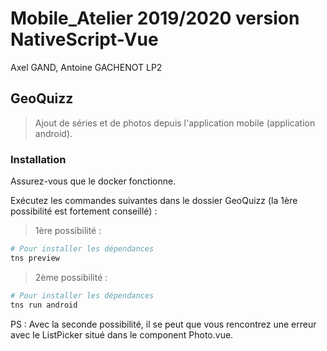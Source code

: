 # Mobile_Atelier 2019/2020 version NativeScript-Vue

Axel GAND, Antoine GACHENOT LP2

## GeoQuizz

> Ajout de séries et de photos depuis l'application mobile (application android).

### Installation

Assurez-vous que le docker fonctionne.

Exécutez les commandes suivantes dans le dossier GeoQuizz (la 1ère possibilité est fortement conseillé) :

> 1ère possibilité :

``` bash
# Pour installer les dépendances
tns preview
```

> 2ème possibilité :

``` bash
# Pour installer les dépendances
tns run android
```

PS : Avec la seconde possibilité, il se peut que vous rencontrez une erreur avec le ListPicker situé dans le component Photo.vue.